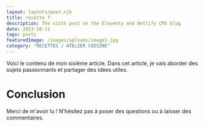 ```yaml
---
layout: layouts/post.njk
title: recette 7
description: The sixth post on the Eleventy and Netlify CMS blog
date: 2023-10-11
tags: posts
featuredImage: /images/uploads/image1.jpg
category: "RECETTES / ATELIER CUISINE"
---
```




Voici le contenu de mon sixième article. Dans cet article, je vais aborder des sujets passionnants et partager des idées utiles.

# Conclusion

Merci de m'avoir lu ! N'hésitez pas à poser des questions ou à laisser des commentaires.
